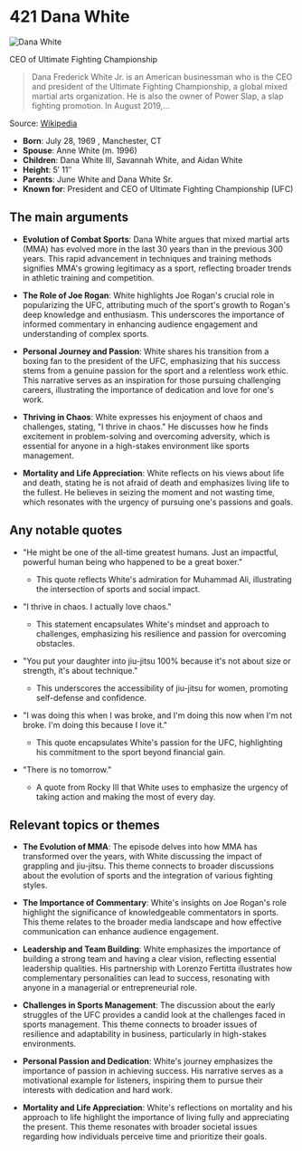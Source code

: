 # 421 Dana White


![Dana White](https://encrypted-tbn0.gstatic.com/images?q=tbn:ANd9GcRrysmeNyypdPyT9w5fLSkOuEE7DxxdD1qClPmL-g&s=0)

CEO of Ultimate Fighting Championship

> Dana Frederick White Jr. is an American businessman who is the CEO and president of the Ultimate Fighting Championship, a global mixed martial arts organization. He is also the owner of Power Slap, a slap fighting promotion. In August 2019,...

Source: [Wikipedia](https://en.wikipedia.org/wiki/Dana_White)

- **Born**: July 28, 1969 , Manchester, CT
- **Spouse**: Anne White (m. 1996)
- **Children**: Dana White III, Savannah White, and Aidan White
- **Height**: 5′ 11″
- **Parents**: June White and Dana White Sr.
- **Known for**: President and CEO of Ultimate Fighting Championship (UFC)


## The main arguments

- **Evolution of Combat Sports**: Dana White argues that mixed martial arts (MMA) has evolved more in the last 30 years than in the previous 300 years. This rapid advancement in techniques and training methods signifies MMA's growing legitimacy as a sport, reflecting broader trends in athletic training and competition.

- **The Role of Joe Rogan**: White highlights Joe Rogan's crucial role in popularizing the UFC, attributing much of the sport's growth to Rogan's deep knowledge and enthusiasm. This underscores the importance of informed commentary in enhancing audience engagement and understanding of complex sports.

- **Personal Journey and Passion**: White shares his transition from a boxing fan to the president of the UFC, emphasizing that his success stems from a genuine passion for the sport and a relentless work ethic. This narrative serves as an inspiration for those pursuing challenging careers, illustrating the importance of dedication and love for one's work.

- **Thriving in Chaos**: White expresses his enjoyment of chaos and challenges, stating, "I thrive in chaos." He discusses how he finds excitement in problem-solving and overcoming adversity, which is essential for anyone in a high-stakes environment like sports management.

- **Mortality and Life Appreciation**: White reflects on his views about life and death, stating he is not afraid of death and emphasizes living life to the fullest. He believes in seizing the moment and not wasting time, which resonates with the urgency of pursuing one's passions and goals.

## Any notable quotes

- "He might be one of the all-time greatest humans. Just an impactful, powerful human being who happened to be a great boxer."
  - This quote reflects White's admiration for Muhammad Ali, illustrating the intersection of sports and social impact.

- "I thrive in chaos. I actually love chaos."
  - This statement encapsulates White's mindset and approach to challenges, emphasizing his resilience and passion for overcoming obstacles.

- "You put your daughter into jiu-jitsu 100% because it's not about size or strength, it's about technique."
  - This underscores the accessibility of jiu-jitsu for women, promoting self-defense and confidence.

- "I was doing this when I was broke, and I'm doing this now when I'm not broke. I'm doing this because I love it."
  - This quote encapsulates White's passion for the UFC, highlighting his commitment to the sport beyond financial gain.

- "There is no tomorrow."
  - A quote from Rocky III that White uses to emphasize the urgency of taking action and making the most of every day.

## Relevant topics or themes

- **The Evolution of MMA**: The episode delves into how MMA has transformed over the years, with White discussing the impact of grappling and jiu-jitsu. This theme connects to broader discussions about the evolution of sports and the integration of various fighting styles.

- **The Importance of Commentary**: White's insights on Joe Rogan's role highlight the significance of knowledgeable commentators in sports. This theme relates to the broader media landscape and how effective communication can enhance audience engagement.

- **Leadership and Team Building**: White emphasizes the importance of building a strong team and having a clear vision, reflecting essential leadership qualities. His partnership with Lorenzo Fertitta illustrates how complementary personalities can lead to success, resonating with anyone in a managerial or entrepreneurial role.

- **Challenges in Sports Management**: The discussion about the early struggles of the UFC provides a candid look at the challenges faced in sports management. This theme connects to broader issues of resilience and adaptability in business, particularly in high-stakes environments.

- **Personal Passion and Dedication**: White's journey emphasizes the importance of passion in achieving success. His narrative serves as a motivational example for listeners, inspiring them to pursue their interests with dedication and hard work.

- **Mortality and Life Appreciation**: White's reflections on mortality and his approach to life highlight the importance of living fully and appreciating the present. This theme resonates with broader societal issues regarding how individuals perceive time and prioritize their goals.
